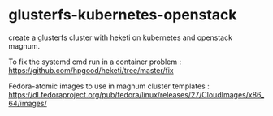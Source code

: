# glusterfs-kubernetes-openstack
create a glusterfs cluster with heketi on kubernetes and openstack magnum.

To fix the systemd cmd run in a container problem : https://github.com/hpgood/heketi/tree/master/fix

Fedora-atomic images to use in magnum cluster templates : https://dl.fedoraproject.org/pub/fedora/linux/releases/27/CloudImages/x86_64/images/
